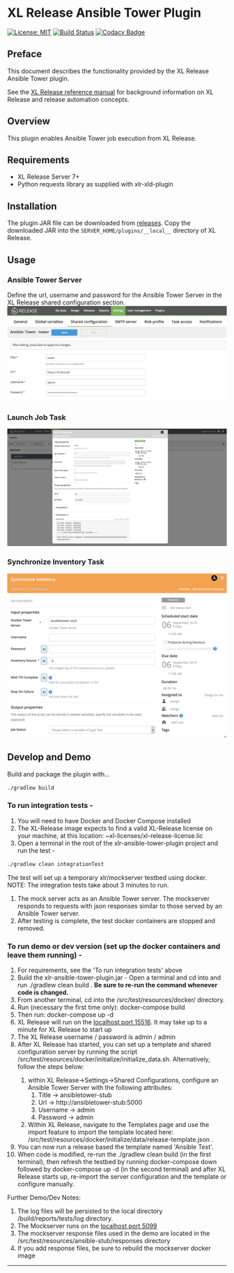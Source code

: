 # XL Release Ansible Tower Plugin

[![License: MIT](https://img.shields.io/badge/License-MIT-yellow.svg)](https://opensource.org/licenses/MIT)
[![Build Status](https://travis-ci.org/xebialabs-community/xlr-ansible-tower-plugin.svg?branch=master)](https://travis-ci.org/xebialabs-community/xlr-ansible-tower-plugin)
[![Codacy Badge](https://api.codacy.com/project/badge/Grade/a633f54423d74ba3918eca421dad7d3c)](https://www.codacy.com/app/ravan/xlr-ansible-tower-plugin?utm_source=github.com&amp;utm_medium=referral&amp;utm_content=xebialabs-community/xlr-ansible-tower-plugin&amp;utm_campaign=Badge_Grade)

## Preface

This document describes the functionality provided by the XL Release Ansible Tower plugin.

 
See the [XL Release reference manual](https://docs.xebialabs.com/xl-release) for background information on XL Release and release automation concepts.  

## Overview
This plugin enables Ansible Tower job execution from XL Release.

## Requirements ##

* XL Release Server 7+
* Python requests library as supplied with xlr-xld-plugin

## Installation

The plugin JAR file can be downloaded from [releases](https://github.com/xebialabs-community/xld-ansible-tower-plugin/releases).
Copy the downloaded JAR into the `SERVER_HOME/plugins/__local__` directory of XL Release.

## Usage

### Ansible Tower Server 

Define the url, username and password for the Ansible Tower Server in the XL Release shared configuration section.
![AnsibleTowerCfg](images/tower_cfg.png)

### Launch Job Task

![AnsibleTowerLaunchJob](images/launch_job.png)

### Synchronize Inventory Task

![AnsibleTowerSyncJob](images/syncInventory.png)

## Develop and Demo

Build and package the plugin with...

```bash
./gradlew build
```

### To run integration tests - 
1.  You will need to have Docker and Docker Compose installed 
2.  The XL-Release image expects to find a valid XL-Release license on your machine, at this location: ~xl-licenses/xl-release-license.lic
3.  Open a terminal in the root of the xlr-ansible-tower-plugin project and run the test - 

```bash
./gradlew clean integrationTest
```
    
The test will set up a temporary xlr/mockserver testbed using docker. NOTE: The integration tests take about 3 minutes to run. 
1. The mock server acts as an Ansible Tower server. The mockserver responds to requests with json responses similar to those served by an Ansible Tower server.
2. After testing is complete, the test docker containers are stopped and removed. 

### To run demo or dev version (set up the docker containers and leave them running) -
1.  For requirements, see the 'To run integration tests' above
2.  Build the xlr-ansible-tower-plugin.jar - Open a terminal and cd into <xlr-selenim-plugin code base> and run ./gradlew clean build . **Be sure to re-run the command whenever code is changed.** 
3.  From another terminal, cd into the <xlr-ansible-tower-plugin code base>/src/test/resources/docker/  directory. 
4.  Run (necessary the first time only): docker-compose build
5.  Then run: docker-compose up -d 
6.  XL Release will run on the [localhost port 15516](http://localhost:15516/). It may take up to a minute for XL Release to start up
7.  The XL Release username / password is admin / admin
8.  After XL Release has started, you can set up a template and shared configuration server by running the script <xlr-ansible-tower-plugin code base>/src/test/resources/docker/initialize/initialize_data.sh. Alternatively, follow the steps below:
    1.  within XL Release->Settings->Shared Configurations, configure an Ansible Tower Server with the following attributes:
        1.  Title -> ansibletower-stub
        2.  Url -> http://ansibletower-stub:5000
        3.  Username -> admin
        4.  Password -> admin
    2.  Within XL Release, navigate to the Templates page and use the import feature to import the template located here: <xlr-ansible-tower-plugin code base>/src/test/resources/docker/initialize/data/release-template.json .
9.  You can now run a release based the template named 'Ansible Test'.
10. When code is modified, re-run the ./gradlew clean build (in the first terminal), then refresh the testbed by running docker-compose down followed by docker-compose up -d (in the second terminal) and after XL Release starts up, re-import the server configuration and the template or configure manually.

Further Demo/Dev Notes:
1. The log files will be persisted to the local directory <xlr-ansible-tower-plugin code base>/build/reports/tests/log directory.
2. The Mockserver runs on the [localhost port 5099](http://localhost:5099/)
3. The mockserver response files used in the demo are located in the <xlr-ansible-tower-plugin code base>/src/test/resources/ansible-stub/responses directory
4. If you add response files, be sure to rebuild the mockserver docker image

---


